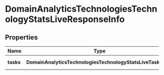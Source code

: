 # DomainAnalyticsTechnologiesTechnologyStatsLiveResponseInfo

## Properties

| Name | Type | Description | Notes |
|------------ | ------------- | ------------- | -------------|
**tasks** | **DomainAnalyticsTechnologiesTechnologyStatsLiveTaskInfo[]** | array of tasks |[optional]|